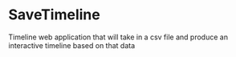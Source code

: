 # SaveTimeline
Timeline web application that will take in a csv file and produce an interactive timeline based on that data 
